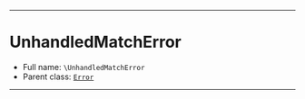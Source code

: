 ***

# UnhandledMatchError





* Full name: `\UnhandledMatchError`
* Parent class: [`Error`](./Error.md)






***

